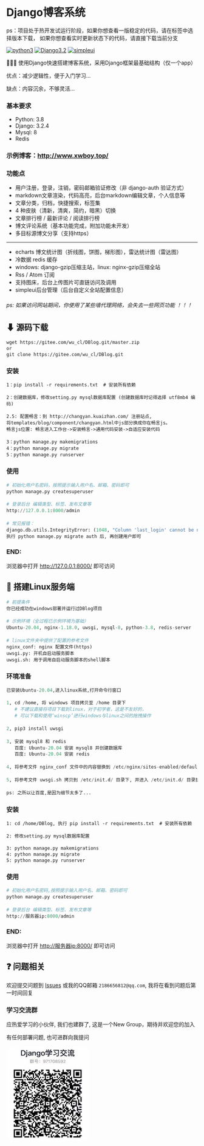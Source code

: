 # Django博客系统

ps：项目处于热开发试运行阶段，如果你想查看一版稳定的代码，请在标签中选择版本下载，
如果你想查看实时更新状态下的代码，请直接下载当前分支

[![python3](https://img.shields.io/badge/Python-3.8-red.svg)](https://www.python.org/downloads)
[![Django3.2](https://img.shields.io/badge/Django-3.2.4-green.svg)](https://docs.djangoproject.com/zh-hans/3.2)
[![simpleui](https://img.shields.io/badge/developing%20with-Simpleui-2077ff.svg)](https://github.com/newpanjing/simpleui)

🙈🙈🙈 使用Django快速搭建博客系统，采用Django框架最基础结构（仅一个app）

优点：减少逻辑性，便于入门学习...

缺点：内容沉余，不够灵活...

### 基本要求
* Python: 3.8
* Django: 3.2.4
* Mysql: 8
* Redis

### 示例博客：http://www.xwboy.top/ 

### 功能点
* 用户注册，登录，注销，密码邮箱验证修改（非 django-auth 验证方式）
* markdown文章渲染，代码高亮，后台markdown编辑文章，个人信息等
* 文章分类，归档，快捷搜索，标签集
* 4 种皮肤（清新，清爽，简约，暗黑）切换
* 文章排行榜 / 最新评论 / 阅读排行榜
* 博文评论系统（基本功能完成，附加功能未开发）
* 多目标源博文分享（支持https）
---
* echarts 博文统计图（折线图，饼图，梯形图），雷达统计图（雷达图）
* 冷数据 redis 缓存
* windows: django-gzip压缩主站，linux: nginx-gzip压缩全站
* Rss / Atom 订阅
* 支持图床，后台上传图片可直链访问及调用  
* simpleui后台管理（后台自定义全站配置信息）


###### ps: 如果访问网站期间，你使用了某些墙代理网络，会失去一些网页功能 ！！！

## ⬇ 源码下载
```
wget https://gitee.com/wu_cl/DBlog.git/master.zip
or
git clone https://gitee.com/wu_cl/DBlog.git
```

### 安装
```
1：pip install -r requirements.txt  # 安装所有依赖

2：创建数据库，修改setting.py mysql数据库配置 (创建数据库时记得选择 utf8mb4 编码)

2.5: 配置畅言：到 http://changyan.kuaizhan.com/ 注册站点,
将templates/blog/component/changyan.html中js部分换成你在畅言js。
畅言js位置: 畅言进入工作台->安装畅言->通用代码安装->自适应安装代码

3：python manage.py makemigrations
4：python manage.py migrate
5：python manage.py runserver
```

### 使用
```python
# 初始化用户名密码，按照提示输入用户名、邮箱、密码即可
python manage.py createsuperuser

# 登录后台 编辑类型、标签、发布文章等
http://127.0.0.1:8000/admin

# 常见报错：
django.db.utils.IntegrityError: (1048, "Column 'last_login' cannot be null")
执行 python manage.py migrate auth 后, 再创建用户即可
```
### END:
浏览器中打开 <http://127.0.0.1:8000/> 即可访问

## 🙏 搭建Linux服务端
```python
# 前提条件
你已经成功在windows部署并运行过DBlog项目

# 示例环境（全过程已示例环境为基础）
Ubuntu-20.04, nginx-1.18.0, uwsgi, mysql-8, python-3.8, redis-server

# linux文件夹中提供了配置的参考文件
nginx_conf: nginx 配置文件(https)
uwsgi.py: 开机自启动服务脚本
uwsgi.sh: 用于调用自启动服务脚本的shell脚本
```

### 环境准备
```python
已安装Ubuntu-20.04,进入linux系统,打开命令行窗口

1, cd /home, 将 windows 项目拷贝至 /home 目录下
   # 不建议直接将项目下载到linux，对于初学者，这是不友好的，
   # 可以下载和使用‘winscp’进行windows与linux之间的拖拽操作  

2, pip3 install uwsgi

3, 安装 mysql8 和 redis
   百度: Ubuntu-20.04 安装 mysql8 并创建数据库
   百度: Ubuntu-20.04 安装 redis

4, 将参考文件 nginx_conf 文件中的内容替换到 /etc/nginx/sites-enabled/default 文件中, 注意是替换内容,不是直接替换文件,如果网站未使用https,请百度django nginx配置,再修改文件内容

5, 将参考文件 uwsgi.sh 拷贝到 /etc/init.d/ 目录下, 并进入 /etc/init.d/ 目录执行 chmod 755 uwsgi.sh 赋予该脚本权限

ps: 之所以让百度,是因为细节太多了...
```

### 安装
```
1: cd /home/DBlog, 执行 pip install -r requirements.txt  # 安装所有依赖

2: 修改setting.py mysql数据库配置

3: python manage.py makemigrations
4: python manage.py migrate
5: python manage.py runserver
```

### 使用
```python
# 初始化用户名密码,按照提示输入用户名、邮箱、密码即可
python manage.py createsuperuser

# 登录后台 编辑类型、标签、发布文章等
http://服务器ip:8000/admin
```

### END:
浏览器中打开 <http://服务器ip:8000/> 即可访问

## ❓ 问题相关
欢迎提交问题到 [Issues](https://gitee.com/wu_cl/DBlog/issues) 
或我的QQ邮箱 `2186656812@qq.com`, 我将在看到问题后第一时间回复

### 学习交流群
应热爱学习的小伙伴, 我们也建群了, 这是一个New Group，期待并欢迎您的加入

有任何部署问题, 也可进群向我提问

![](readme/django_study.jpg)

[comment]: <> (## 🙇‍ 感谢)

[comment]: <> (☞ [jhao104]&#40;https://github.com/jhao104/django-blog&#41;)